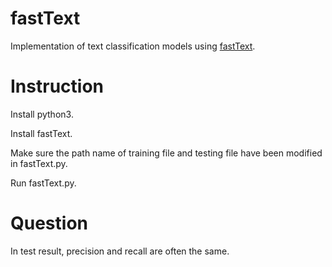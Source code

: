 # fastText
Implementation of text classification models using [fastText](https://github.com/facebookresearch/fastText).

# Instruction
Install python3.

Install fastText.

Make sure the path name of training file and testing file have been modified in fastText.py.

Run fastText.py.

# Question
In test result, precision and recall are often the same.
